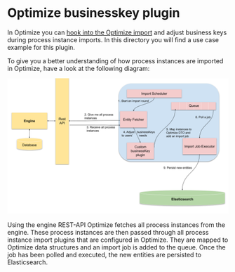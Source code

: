 # Optimize businesskey plugin

In Optimize you can [hook into the Optimize import](https://docs.camunda.org/optimize/latest/technical-guide/plugins/businesskey-import/) 
and adjust business keys during process instance imports. In this directory you will find a use case example for this plugin.

To give you a better understanding of how process instances are imported in Optimize, 
have a look at the following diagram:

![Businesskey Import][1]

Using the engine REST-API Optimize fetches all process instances from the engine. These process instances are then 
passed through all process instance import plugins that are configured in Optimize.
They are mapped to Optimize data structures and an import job is added to the queue. Once the job has been polled and executed,
the new entities are persisted to Elasticsearch. 

[1]: ../docs/process-instance-import.png